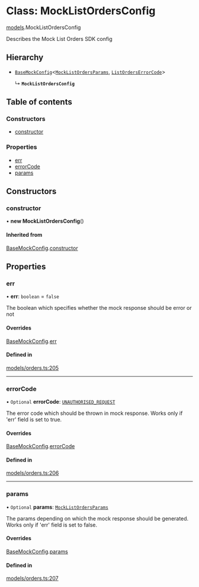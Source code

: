 # Class: MockListOrdersConfig

[models](../wiki/models).MockListOrdersConfig

Describes the Mock List Orders SDK config

## Hierarchy

- [`BaseMockConfig`](../wiki/models.BaseMockConfig)<[`MockListOrdersParams`](../wiki/models.MockListOrdersParams), [`ListOrdersErrorCode`](../wiki/models.ListOrdersErrorCode)\>

  ↳ **`MockListOrdersConfig`**

## Table of contents

### Constructors

- [constructor](../wiki/models.MockListOrdersConfig#constructor)

### Properties

- [err](../wiki/models.MockListOrdersConfig#err)
- [errorCode](../wiki/models.MockListOrdersConfig#errorcode)
- [params](../wiki/models.MockListOrdersConfig#params)

## Constructors

### constructor

• **new MockListOrdersConfig**()

#### Inherited from

[BaseMockConfig](../wiki/models.BaseMockConfig).[constructor](../wiki/models.BaseMockConfig#constructor)

## Properties

### err

• **err**: `boolean` = `false`

The boolean which specifies whether the mock response should be error or not

#### Overrides

[BaseMockConfig](../wiki/models.BaseMockConfig).[err](../wiki/models.BaseMockConfig#err)

#### Defined in

[models/orders.ts:205](https://gitlab.com/baliganikhil/blackmirror-sdk/-/blob/349365c/src/models/orders.ts#L205)

___

### errorCode

• `Optional` **errorCode**: [`UNAUTHORISED_REQUEST`](../wiki/models.ListOrdersErrorCode#unauthorised_request)

The error code which should be thrown in mock response. Works only if 'err' field is set to true.

#### Overrides

[BaseMockConfig](../wiki/models.BaseMockConfig).[errorCode](../wiki/models.BaseMockConfig#errorcode)

#### Defined in

[models/orders.ts:206](https://gitlab.com/baliganikhil/blackmirror-sdk/-/blob/349365c/src/models/orders.ts#L206)

___

### params

• `Optional` **params**: [`MockListOrdersParams`](../wiki/models.MockListOrdersParams)

The params depending on which the mock response should be generated. Works only if 'err' field is set to false.

#### Overrides

[BaseMockConfig](../wiki/models.BaseMockConfig).[params](../wiki/models.BaseMockConfig#params)

#### Defined in

[models/orders.ts:207](https://gitlab.com/baliganikhil/blackmirror-sdk/-/blob/349365c/src/models/orders.ts#L207)
